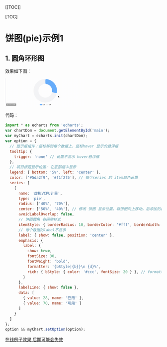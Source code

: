 [[TOC]]

[TOC]

# 饼图(pie)示例1

## 1. 圆角环形图

效果如下图：

<img src="./img/001-pie.gif" style="zoom: 25%;" />

代码：

```js
import * as echarts from 'echarts';
var chartDom = document.getElementById('main');
var myChart = echarts.init(chartDom);
var option = {
  // 提示框组件：鼠标移到每个数据上，鼠标hover 显示的悬浮框
  tooltip: {
    trigger: 'none' // 设置不显示 hover悬浮框
  },
  // 项目标题显示设置: 在底部居中显示
  legend: { bottom: '5%', left: 'center' },
  color: ['#5da2f9', '#f1f2f5'], // 每个series 的 item颜色设置
  series: [
    {
      name: '虚拟VCPU计量',
      type: 'pie',
      radius: ['40%', '70%'],
      center: ['50%', '40%'], // 修改 饼图 显示位置。将饼图向上移动。后添加的属性，示例里面没有这个属性
      avoidLabelOverlap: false,
      // 饼图圆角 有间隙样式
      itemStyle: { borderRadius: 10, borderColor: '#fff', borderWidth: 2 },
      // 每个数据的label不显示
      label: { show: false, position: 'center' },
      emphasis: {
        label: {
          show: true,
          fontSize: 30,
          fontWeight: 'bold',
          formatter: '{bStyle|{b}}\n {d}%',
          rich: { bStyle: { color: '#ccc', fontSize: 20 } }, // formatter中的样式
        }
      },
      labelLine: { show: false },
      data: [
        { value: 28, name: '已用' },
        { value: 70, name: '可用' }
      ]
    }
  ]
};
option && myChart.setOption(option);
```

[在线例子效果 后期可能会失效](https://echarts.apache.org/examples/zh/editor.html?c=pie-borderRadius&code=PYBwLglsB2AEC8sDeAoWsD0HaAXjQXJ6BiFoCN-gb3KBY_4AT5g4BaDfnoAxKg89aBUcoA6mgdsaBQcoDD_1AFsADcApgCdYgPjM8gELdANQaA7WwJpYYYMAA2kEAC5kS9GBEQA5kdE6A5NBhDzmbID7owHb-gWDlJsfsJHzF6AL4AaJSxYQE8MwDu3KkAMjMknHUAKdUBUvUALhMBRHUBaOUklNSFTaAATHSRYACNgMBUAWwsAVgBSc39YbIAzMAsAYyFoMFFbAKV29WARHQBtcwBiaryAQwAmZoBOBthJ5oBGZoXq8wBdRuDmAGdRCCEj2ClYCB6KwByMwCcgpyUTw3OxvV10b9hoGYqhBZAFphgH2jABqAGEAAoAVUAhdGAecSGp99ABPECA1YgM7In7oEQzPIQACuRzG5gALAAGeqNcwAdhpe0CeNgMwEwAgeQAMjNikI1AB5TxqGbaWDNGZqE4svHBQA-mYA_tUAYOqAJcjYIBIc0AL6mATLTAOwWgHh9FHXW4AZTAqOyhRKwzyogASoSSWTYOsqY1SiI7SIIUMRqsJs0gytPd6AOpcsC8HRzWD9VmHVhsKSi_lqVx4Y2pgXWo78ADuOkl0qEjRAwCONyg0A6XR6Ij6sp-QgqIF4M0rLtQrPQ2bUhWNPzzwELyhExNLg--zRgYFNEAAXpiAMzuqfoGfdMNCYy8NqrUpqPK4nsb4YVGblMyrJDFc2WoQAH1vvl8AB04Eg8r5aevYIZ2mjZASnvK1gMGNRhgsCZ2lglZNznRdMTmKk4zjA5sBnEQLyvEQ0ikQ0p18Y14zxPtuQgaBMSKYdR2LE50ONWYwBmD5TyKAQpQnGMAA5Gj-AELEAJ91AApXRspw4rjMUZfj_kxcxAHvlMS42NXZPmI9A1N8ABuIA)

<iframe
  :src="$withBase('/echarts-example/pie/001-pie-borderRadius.html')"
  width="50%" height="200"
  frameborder="0" scrolling="No" leftmargin="0" topmargin="0"
/>

## 2. 粗细不同的环形饼图

效果图片：

<img src="./img/001-pie1.gif" style="zoom:50%;" />

```js
import * as echarts from 'echarts';

var chartDom = document.getElementById('main');
var myChart = echarts.init(chartDom);
var option;

option = {
  // 整个容器的背景色
  backgroundColor: '#fff',
  // 中间标题
  title: {
    text: '环形饼图',
    left: 'center',
    top: 'center',
    textStyle: {
      fontSize: 20,
      color: '#333'
    }
  },
  // 提示框样式
  tooltip: {
    trigger: 'item',
    backgroundColor: '#000', // 弹窗背景黑色
    textStyle: {
      color: '#fff' // 文字白色
    }
  },
  // 项目标题显示设置: 在底部居中显示
  legend: { bottom: '0', left: 'center' },
  // 数据颜色
  color: ['#b8741a', '#7f7f7f'],
  series: [
    // 最底层透明边框环
    {
      type: 'pie',
      radius: ['86%', '87%'], // 控制边框环宽度和位置
      // 设置饼图在容器中的位置：[水平位置， 垂直位置]
      center: ['50%', '45%'],
      data: [{ value: 100, itemStyle: { color: 'rgba(0, 0, 0, 0.05)' } }],
      label: { show: false },
      silent: true, // 禁止交互
      z: 1
    },
    // 主圆环图：两个数据块
    {
      name: '环形饼图',
      type: 'pie',
      radius: ['50%', '75%'], // 控制主环厚度
      // 设置饼图在容器中的位置：[水平位置， 垂直位置]
      center: ['50%', '45%'],
      data: [
        {
          value: 13000,
          name: '剩余'
          // itemStyle: {
          //   color: '#b8741a'
          // }
        },
        {
          value: 18000,
          name: '已分配'
          // itemStyle: {
          //   color: '#7f7f7f'
          // }
        }
      ],
      label: {
        show: false
      },
      labelLine: {
        show: false
      },
      z: 2
    },
    // 第二个圆环（用于 A 更粗）——通过叠加实现
    {
      name: '环形饼图',
      type: 'pie',
      radius: ['50%', '80%'], // 比上面更厚
      // 设置饼图在容器中的位置：[水平位置， 垂直位置]
      center: ['50%', '45%'],
      data: [
        {
          value: 13000,
          name: '剩余'
          // itemStyle: {
          //   color: '#b8741a'
          // }
        },
        {
          value: 18000,
          name: '已分配',
          itemStyle: {
            color: 'transparent'
          }
        }
      ],
      label: { show: false },
      labelLine: { show: false },
      z: 3
    }
  ]
};

option && myChart.setOption(option);
```

[在线例子效果 后期可能会失效](https://echarts.apache.org/examples/zh/editor.html?c=bar-simple&code=PYBwLglsB2AEC8sDeAoW6MHpO0C6mgqOUE7tQCzVAQt0BmAwezNAnILQ3QCMBDAYwGsBzAJ2AFdoAJgGFgAG2BcAXLADkAYgBmSmQBo69bLEC0coBfUwOAWgDIz1GSGFEBTaanr0w5gB5hpMwPXOgI31APpmA_tVXH6FhSdZFnNoOy5fGxNQZxCw8wi1KPQ7RwBlMABPCys_GwUYMDSIAC9LWAAmAAYk5PQWMQlnOQBmNpk89ABfPK7ajRxABeNALk9AMQtAdgtAeH08sGAxSBBcurAuCA4OBOcIOwBbSOTmdm4-QRFxKVk5KuvVWE1ATn1AdK8qQEW82mWHIqyc5E6MBvOzSUChkdTuOEA4aaAdW1AL5u72SPSifTymkAnhmAO7dDIA-M2GgD7owB2_tJABTqgFS9QAXCYBRHS0OLyFg2gissAYwDAsx2ziqtwCQRkcXCoORUU0gAdTQB2xoAcjPh9ABTVgAG15AwABwAdgALABGJi3eQqhR6vUyAC6_QwAGcEhBzGbpHK_ppAADmJMAQjqAeATAHBmgE740YuP7WMFZEDlGQgK37OpcJgCCC8G3ymRKgBsAFIdarUybwbBAOXGgDYlb0uQC92oAyvUAMSqAWXl8X90JoCd4iSQtKRK4Asf7lgBYbQDOepXADD_sEAQeqAF7dK0bq7A-Zt4wBWKqplSyNVTjOmqICJhgJi2sfoJCwABuTFEvHKGuu8-25h2GWy5V3MouMi4HGYAAoarB35-AHRVKcASgFWBETBE0x1EJgGHMURGTNAALYAAHdpAUQ8LSAlcbDNCALDCaQVmPedNEAQM9ACNrQASuUAJLkxxKaQNT-QVkk0QBuOUAMHUXC8FtABI5fAxUAdXU_THaAmB2YN3G8cNkkDYNQ3MCSokjaNY1tGQZznWQVSXY1CJwPMmJcQAs5WLMda3xetG2bfE2y7XsB2HfFRzBcdQnCZTVJ1RdlzHNcNy3Ryd23DADyPE8WmuGoAvQISROcQBLJUATXk5LBTQLyvb5bwirN6kaB85GVdUtQ6PysBwYDHIYxz_SKoLj1opUwowuoouDQAn3UAMCVAFlExK6mS3Zrx-Sq_M0LLAUuA19RBDLNFKsFpqiUDHPAyDoN-Iq4MQ5DUPMMdyuSRaoIAGQgaB0tW-CkNgFDRAtbaGowGjKno27NEAGm9ABi5fA2MACH_AApXQA4uVgABBWBABezQB0n0ASH_ABQCSHACwEwBx-MAA-VAAKlQA87UABucBMcprnDEnxbpSTIg2cGSuowBSYzjBU3PnBNZy0rNABXrQAoOUAI3Tgf04ycDrLwG2IJtWw7bt8T7IcRzHCcLipumaY8rSvPXTd5QCgbHOqkL6oy7HZHi0mhRwFK-pOorMvHbLmjyzVtUmkqAp2uoVbBNXao143YC1mQ2s6_GbANtKlld02RpkFYmGgM0QCYLhnMK43ZoRMd5rBPblt3NbzsutC7ZsZPDuOmCzo2q7zHQ6jpBaei8gcjAugAbiAA)

<iframe
  :src="$withBase('/echarts-example/pie/002-simple.html')"
  width="50%" height="200"
  frameborder="0" scrolling="No" leftmargin="0" topmargin="0"
/>

